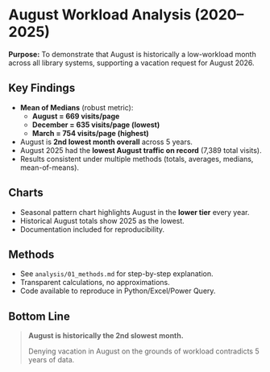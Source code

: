 # August Workload Analysis (2020–2025)

**Purpose:** To demonstrate that August is historically a low-workload month across all library systems, supporting a vacation request for August 2026.

## Key Findings
- **Mean of Medians** (robust metric):
  - **August = 669 visits/page**
  - **December = 635 visits/page (lowest)**
  - **March = 754 visits/page (highest)**
- August is **2nd lowest month overall** across 5 years.
- August 2025 had the **lowest August traffic on record** (7,389 total visits).
- Results consistent under multiple methods (totals, averages, medians, mean-of-means).

## Charts
- Seasonal pattern chart highlights August in the **lower tier** every year.
- Historical August totals show 2025 as the lowest.
- Documentation included for reproducibility.

## Methods
- See `analysis/01_methods.md` for step-by-step explanation.
- Transparent calculations, no approximations.
- Code available to reproduce in Python/Excel/Power Query.

## Bottom Line
> **August is historically the 2nd slowest month.**
>  
> Denying vacation in August on the grounds of workload contradicts 5 years of data.
